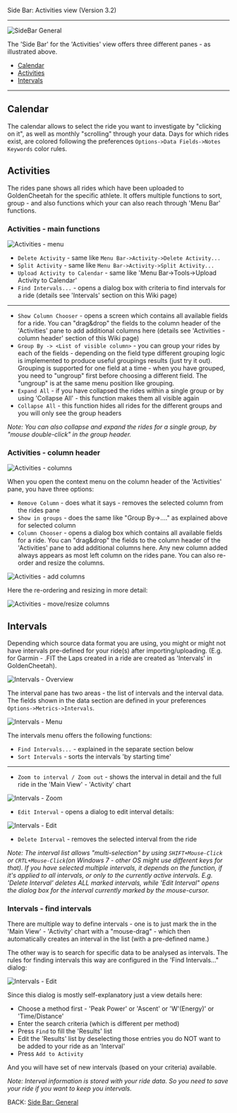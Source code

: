 Side Bar: Activities view (Version 3.2)
***

![SideBar General](https://raw.githubusercontent.com/GoldenCheetah/GoldenCheetah/master/doc/wiki/SideBar_Activities.JPG)

The 'Side Bar' for the 'Activities' view offers three different panes - as illustrated above.

* [Calendar](https://github.com/GoldenCheetah/GoldenCheetah/wiki/UG_Side-Bar_Activities-view#calendar)
* [Activities](https://github.com/GoldenCheetah/GoldenCheetah/wiki/UG_Side-Bar_Activities-view#rides)
* [Intervals](https://github.com/GoldenCheetah/GoldenCheetah/wiki/UG_Side-Bar_Activities-view#intervals)

***

## Calendar

The calendar allows to select the ride you want to investigate by "clicking on it", as well as monthly "scrolling" through your data. Days for which rides exist, are colored following the preferences `Options->Data Fields->Notes Keywords` color rules. 

## Activities

The rides pane shows all rides which have been uploaded to GoldenCheetah for the specific athlete. It offers multiple functions to sort, group - and also functions which your can also reach through 'Menu Bar' functions.

### Activities - main functions

![Activities - menu](https://raw.githubusercontent.com/GoldenCheetah/GoldenCheetah/master/doc/wiki/SideBar_Activities-Activities_Menu.jpg)

* `Delete Activity` - same like `Menu Bar->Activity->Delete Activity...`
* `Split Activity` -  same like `Menu Bar->Activity->Split Activity...`
* `Upload Activity to Calendar` - same like 'Menu Bar->Tools->Upload Activity to Calendar'
* `Find Intervals...` - opens a dialog box with criteria to find intervals for a ride (details see 'Intervals' section on this Wiki page)
***
* `Show Column Chooser` - opens a screen which contains all available fields for a ride. You can "drag&drop" the fields to the column header of the 'Activities' pane to add additional columns here (details see 'Activities - column header' section of this Wiki page)
* `Group By -> <List of visible column>` - you can group your rides by each of the fields - depending on the field type different grouping logic is implemented to produce useful groupings results (just try it out). Grouping is supported for one field at a time - when you have grouped, you need to "ungroup" first before choosing a different field. The "ungroup" is at the same menu position like grouping.
* `Expand All` - if you have collapsed the rides within a single group or by using 'Collapse All' - this function makes them all visible again
* `Collapse All` - this function hides all rides for the different groups and you will only see the group headers

_Note: You can also collapse and expand the rides for a single group, by "mouse double-click" in the group header._

### Activities - column header

![Activities - columns](https://raw.githubusercontent.com/GoldenCheetah/GoldenCheetah/master/doc/wiki/SideBar_Activities-Activities_Columns.jpg)

When you open the context menu on the column header of the 'Activities' pane, you have three options:

* `Remove Column` - does what it says - removes the selected column from the rides pane
* `Show in groups` - does the same like "Group By->...." as explained above for selected column 
* `Column Chooser` - opens a dialog box which contains all available fields for a ride. You can "drag&drop" the fields to the column header of the 'Activities' pane to add additional columns here. Any new column added always appears as most left column on the rides pane. You can also re-order and resize the columns.

![Activities - add columns](https://raw.githubusercontent.com/GoldenCheetah/GoldenCheetah/master/doc/wiki/SideBar_Activities_Columns_Add_Column.gif)

Here the re-ordering and resizing in more detail:

![Activities - move/resize columns](https://raw.githubusercontent.com/GoldenCheetah/GoldenCheetah/master/doc/wiki/SideBar_Activities_Columns_Move_Resize.gif)

## Intervals

Depending which source data format you are using, you might or might not have intervals pre-defined for your ride(s) after importing/uploading. (E.g. for Garmin - .FIT the Laps created in a ride are created as 'Intervals' in GoldenCheetah).

![Intervals - Overview](https://raw.githubusercontent.com/GoldenCheetah/GoldenCheetah/master/doc/wiki/SideBar_Activities-Intervals_Overview.jpg)

The interval pane has two areas - the list of intervals and the interval data. The fields shown in the data section are defined in your preferences `Options->Metrics->Intervals`.

![Intervals - Menu](https://raw.githubusercontent.com/GoldenCheetah/GoldenCheetah/master/doc/wiki/SideBar_Activities-Intervals_Menu.jpg)

The intervals menu offers the following functions:

* `Find Intervals...` - explained in the separate section below
* `Sort Intervals` - sorts the intervals 'by starting time'
***
* `Zoom to interval / Zoom out` - shows the interval in detail and the full ride in the 'Main View' - 'Activity' chart

![Intervals - Zoom](https://raw.githubusercontent.com/GoldenCheetah/GoldenCheetah/master/doc/wiki/SideBar_Activities_Intervals_Zoom.gif)

* `Edit Interval` - opens a dialog to edit interval details:

![Intervals - Edit](https://raw.githubusercontent.com/GoldenCheetah/GoldenCheetah/master/doc/wiki/SideBar_Activities-Intervals_Edit_Interval.jpg)

* `Delete Interval` - removes the selected interval from the ride

_Note: The interval list allows "multi-selection" by using `SHIFT+Mouse-Click` or `CRTL+Mouse-Click`(on Windows 7 - other OS might use different keys for that). If you have selected multiple intervals, it depends on the function, if it's applied to all intervals, or only to the currently active intervals. E.g. 'Delete Interval' deletes ALL marked intervals, while 'Edit Interval" opens the dialog box for the interval currently marked by the mouse-cursor._


### Intervals - find intervals

There are multiple way to define intervals - one is to just mark the in the 'Main View' - 'Activity' chart with a "mouse-drag" - which then automatically creates an interval in the list (with a pre-defined name.)

The other way is to search for specific data to be analysed as intervals. The rules for finding intervals this way are configured in the 'Find Intervals..." dialog:

![Intervals - Edit](https://raw.githubusercontent.com/GoldenCheetah/GoldenCheetah/master/doc/wiki/SideBar_Activities-Intervals_Find.jpg)

Since this dialog is mostly self-explanatory just a view details here:

* Choose a method first - 'Peak Power' or 'Ascent' or 'W'(Energy)' or 'Time/Distance'
* Enter the search criteria (which is different per method)
* Press `Find` to fill the 'Results' list
* Edit the 'Results' list by deselecting those entries you do NOT want to be added to your ride as an 'Interval'
* Press `Add to Activity`

And you will have set of new intervals (based on your criteria) available.

_Note: Interval information is stored with your ride data. So you need to save your ride if you want to keep you intervals._

BACK: [Side Bar: General](https://github.com/GoldenCheetah/GoldenCheetah/wiki/UG_Side-Bar_General-handling)
